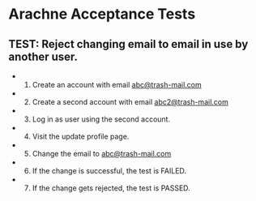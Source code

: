# Arachne Acceptance Tests

## TEST: Reject changing email to email in use by another user.

* 1) Create an account with email abc@trash-mail.com
* 2) Create a second account with email abc2@trash-mail.com
* 3) Log in as user using the second account.
* 4) Visit the update profile page.
* 5) Change the email to abc@trash-mail.com
* 6) If the change is successful, the test is FAILED.
* 7) If the change gets rejected, the test is PASSED.
